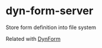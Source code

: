 # dyn-form-server
Store form definition into file system

Related with [DynForm](https://github.com/b-mi/DynForm)

